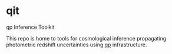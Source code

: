 # qit
qp Inference Toolkit

This repo is home to tools for cosmological inference propagating photometric redshift uncertainties using [qp](https://github.com/LSSTDESC/qp) infrastructure.

